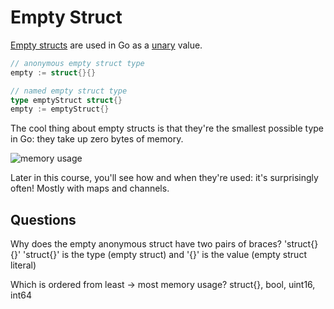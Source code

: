 # Empty Struct

[Empty structs](https://dave.cheney.net/2014/03/25/the-empty-struct) are used in Go as a [unary](https://en.wikipedia.org/wiki/Unary_operation) value.

```Go
// anonymous empty struct type
empty := struct{}{}

// named empty struct type
type emptyStruct struct{}
empty := emptyStruct{}
```

The cool thing about empty structs is that they're the smallest possible type in Go: they take up zero bytes of memory.

![memory usage](https://storage.googleapis.com/qvault-webapp-dynamic-assets/course_assets/hXAvfvS.png)

Later in this course, you'll see how and when they're used: it's surprisingly often! Mostly with maps and channels.

## Questions

Why does the empty anonymous struct have two pairs of braces? 'struct{}{}'
'struct{}' is the type (empty struct) and '{}' is the value (empty struct literal)

Which is ordered from least -> most memory usage?
struct{}, bool, uint16, int64
